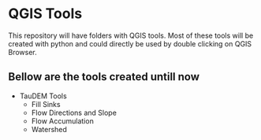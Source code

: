 # QGIS Tools
This repository will have folders with QGIS tools. Most of these tools will be created with python and could directly be used by double clicking on QGIS Browser.

## Bellow are the tools created untill now
- TauDEM Tools
    * Fill Sinks
    * Flow Directions and Slope
    * Flow Accumulation
    * Watershed

